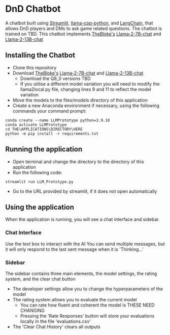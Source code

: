 # DnD Chatbot
A chatbot built using [Streamlit](https://streamlit.io/), [llama-cpp-python](https://github.com/abetlen/llama-cpp-python), and [LangChain](https://www.langchain.com/), that allows DnD players and DMs to ask game related questions.
The chatbot is trained on TBD.
This chatbot implements [TheBloke's](https://huggingface.co/TheBloke) [Llama-2-7B-chat](https://huggingface.co/TheBloke/Llama-2-7B-chat-GGUF/tree/main) and [Llama-2-13B-chat](https://huggingface.co/TheBloke/Llama-2-13B-chat-GGUF/tree/main)

## Installing the Chatbot
* Clone this repository
* Download [TheBloke's](https://huggingface.co/TheBloke) [Llama-2-7B-chat](https://huggingface.co/TheBloke/Llama-2-7B-chat-GGUF/tree/main) and [Llama-2-13B-chat](https://huggingface.co/TheBloke/Llama-2-13B-chat-GGUF/tree/main)
    * Download the Q8_0 versions TBD
    * If you utilise a different model variation you will need to modify the llama2local.py file, changing lines 9 and 11 to reflect the model variation
* Move the models to the files/models directory of this application
* Create a new Anaconda environment if necessary, using the following commands your command prompt:
```
conda create --name LLMPrototype python=3.9.18
conda activate LLMPrototype
cd THE\APPLICATIONS\DIRECTORY\HERE
python -m pip install -r requirements.txt
```

## Running the application
* Open terminal and change the directory to the directory of this application
* Run the following code:
```
streamlit run LLM_Prototype.py
```
* Go to the URL provided by streamlit, if it does not open automatically

## Using the application
When the application is running, you will see a chat interface and sidebar.

### Chat Interface
Use the text box to interact with the AI
You can send multiple messages, but it will only respond to the last sent message when it is 'Thinking...'

### Sidebar
The sidebar contains three main elements, the model settings, the rating system, and the clear chat button
* The developer settings allow you to change the hyperparameters of the model
* The rating system allows you to evaluate the current model
   * You can rate how fluent and coherent the model is THESE NEED CHANGING
   * Pressing the 'Rate Responses' button will store your evaluations locally in the file 'evaluations.csv'
* The 'Clear Chat History' clears all outputs
